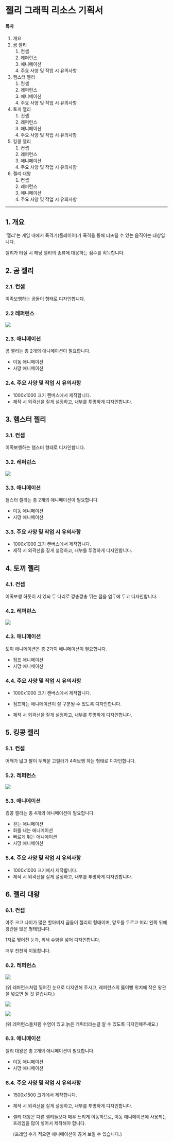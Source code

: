 # 젤리 그래픽 리소스 기획서

#### 목차

1.  개요
2.  곰 젤리
    1.  컨셉
    2.  레퍼런스
    3.  애니메이션
    4.  주요 사양 및 작업 시 유의사항
3.  햄스터 젤리
    1.  컨셉
    2.  레퍼런스
    3.  애니메이션
    4.  주요 사양 및 작업 시 유의사항
4.  토끼 젤리
    1.  컨셉
    2.  레퍼런스
    3.  애니메이션
    4.  주요 사양 및 작업 시 유의사항
5.  킹콩 젤리
    1.  컨셉
    2.  레퍼런스
    3.  애니메이션
    4.  주요 사양 및 작업 시 유의사항
6.  젤리 대왕
    1.  컨셉
    2.  레퍼런스
    3.  애니메이션
    4.  주요 사양 및 작업 시 유의사항
    
    

-----

## 1. 개요

'젤리'는 게임 내에서 폭격기(플레이어)가 폭격을 통해 터뜨릴 수 있는 움직이는 대상입니다.

젤리가 터질 시 해당 젤리의 종류에 대응하는 점수를 획득합니다.

## 2. 곰 젤리

### 2.1. 컨셉

이족보행하는 곰돌이 형태로 디자인합니다.

### 2.2 레퍼런스

![](../image/ref_jelly_00.PNG)

### 2.3. 애니메이션

곰 젤리는 총 2개의 애니메이션이 필요합니다.

*   이동 애니메이션
*   사망 애니메이션

### 2.4. 주요 사양 및 작업 시 유의사항

*   1000x1000 크기 캔버스에서 제작합니다.
*   제작 시 외곽선을 짙게 설정하고, 내부를 투명하게 디자인합니다.

## 3. 햄스터 젤리

### 3.1. 컨셉

이족보행하는 햄스터 형태로 디자인합니다.

### 3.2. 레퍼런스

![](../../Graphic/Hamster-jelly_Resources_1.png)

### 3.3. 애니메이션

햄스터 젤리는 총 2개의 애니메이션이 필요합니다.

*   이동 애니메이션
*   사망 애니메이션

### 3.3. 주요 사양 및 작업 시 유의사항

*   1000x1000 크기 캔버스에서 제작합니다.
*   제작 시 외곽선을 짙게 설정하고, 내부를 투명하게 디자인합니다.

## 4. 토끼 젤리

### 4.1. 컨셉

이족보행 하듯이 서 있되 두 다리로 깡총깡총 뛰는 점을 염두에 두고 디자인합니다.

### 4.2. 레퍼런스

![](../../Graphic/Rabbit-jelly_Resources_1.png)

### 4.3. 애니메이션

토끼 애니메이션은 총 2가지 애니메이션이 필요합니다.

*   점프 애니메이션
*   사망 애니메이션

### 4.4. 주요 사양 및 작업 시 유의사항

*   1000x1000 크기 캔버스에서 제작합니다.

*   점프하는 애니메이션이 잘 구분될 수 있도록 디자인합니다.
*   제작 시 외곽선을 짙게 설정하고, 내부를 투명하게 디자인합니다.

## 5. 킹콩 젤리

### 5.1. 컨셉

어깨가 넓고 팔이 두꺼운 고릴라가 4족보행 하는 형태로 디자인합니다.

### 5.2. 레퍼런스

![](../image/ref_jelly_03.PNG)

### 5.3. 애니메이션

킹콩 젤리는 총 4개의 애니메이션이 필요합니다.

*   걷는 애니메이션
*   화를 내는 애니메이션
*   빠르게 뛰는 애니메이션
*   사망 애니메이션

### 5.4. 주요 사양 및 작업 시 유의사항

*   1000x1000 크기에서 제작합니다.
*   제작 시 외곽선을 짙게 설정하고, 내부를 투명하게 디자인합니다.

## 6. 젤리 대왕

### 6.1. 컨셉

아주 크고 나이가 많은 할아버지 곰돌이 젤리의 형태이며, 망토를 두르고 머리 왼쪽 위에 왕관을 얹은 형태입니다.

1자로 찢어진 눈과, 회색 수염을 넣어 디자인합니다.

매우 천천히 이동합니다.

### 6.2. 레퍼런스

![](../image/ref_jelly_05.png)

(위 레퍼런스처럼 찢어진 눈으로 디자인해 주시고, 레퍼런스의 뚫어뻥 위치에 작은 왕관을 넣으면 될 것 같습니다.)

![](../image/ref_jelly_05_01.PNG)

![](../image/ref_jelly_05_02.jpg)

(위 레퍼런스들처럼 수염이 있고 늙은 캐릭터라는걸 알 수 있도록 디자인해주세요.)

### 6.3. 애니메이션

젤리 대왕은 총 2개의 애니메이션이 필요합니다.

*   이동 애니메이션
*   사망 애니메이션

### 6.4. 주요 사양 및 작업 시 유의사항

*   1500x1500 크기에서 제작합니다.

*   제작 시 외곽선을 짙게 설정하고, 내부를 투명하게 디자인합니다.

*   젤리 대왕은 다른 젤리들보다 매우 느리게 이동하므로, 이동 애니메이션에 사용되는 프레임을 많이 넣어서 제작해야 합니다.

    (프레임 수가 적으면 애니메이션이 끊겨 보일 수 있습니다.)